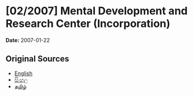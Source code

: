 # [02/2007] Mental Development and Research Center (Incorporation)

**Date:** 2007-01-22

## Original Sources

- [English](https://documents.gov.lk/view/acts/2007/1/02-2007_E.pdf)
- [සිංහල](https://documents.gov.lk/view/acts/2007/1/02-2007_S.pdf)
- [தமிழ்](https://documents.gov.lk/view/acts/2007/1/02-2007_T.pdf)
